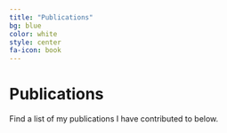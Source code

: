 ```yaml
---
title: "Publications"
bg: blue
color: white
style: center
fa-icon: book
---
```


# Publications
Find a list of my publications I have contributed to below.